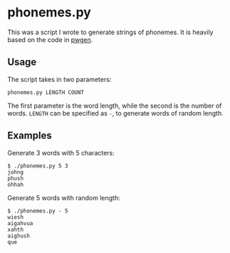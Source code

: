 phonemes.py
===========

This was a script I wrote to generate strings of phonemes.
It is heavily based on the code in [pwgen](http://sourceforge.net/projects/pwgen/).

Usage
-----

The script takes in two parameters:

```
phonemes.py LENGTH COUNT
```

The first parameter is the word length, while the second is the number of words.
`LENGTH` can be specified as `-`, to generate words of random length.

Examples
--------

Generate 3 words with 5 characters:

```
$ ./phonemes.py 5 3
johng
phush
ohhah
```

Generate 5 words with random length:

```
$ ./phonemes.py - 5
wiesh
aigahvua
xahth
aighush
que
```
